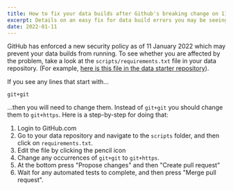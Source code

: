 ```yaml
---
title: How to fix your data builds after Github's breaking change on 11 January 2022
excerpt: Details on an easy fix for data build errors you may be seeing after a GitHub policy change
date: 2022-01-11
---
```

GitHub has enforced a new security policy as of 11 January 2022 which may prevent your data builds from running. To see whether you are affected by the problem, take a look at the `scripts/requirements.txt` file in your data repository. (For example, [here is this file in the data starter repository](https://github.com/open-sdg/open-sdg-data-starter/blob/develop/scripts/requirements.txt)).

If you see any lines that start with...

```
git+git
```

...then you will need to change them. Instead of `git+git` you should change them to `git+https`. Here is a step-by-step for doing that:

1. Login to GitHub.com
2. Go to your data repository and navigate to the `scripts` folder, and then click on `requirements.txt`.
3. Edit the file by clicking the pencil icon
4. Change any occurrences of `git+git` to `git+https`.
5. At the bottom press "Propose changes" and then "Create pull request"
6. Wait for any automated tests to complete, and then press "Merge pull request".

